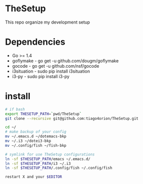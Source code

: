 # TheSetup
This repo organize my development setup

# Dependencies

- Go >= 1.4
- goflymake - go get -u github.com/dougm/goflymake
- gocode - go get -u github.com/nsf/gocode
- i3situation - sudo pip install i3situation
- i3-py - sudo pip install i3-py

# install

```bash
# if bash
export THESETUP_PATH=`pwd/TheSetup`
git clone --recursive git@github.com:tiago4orion/TheSetup.git

cd ~/
# make backup of your config
mv ~/.emacs.d ~/dotemacs-bkp
mv ~/.i3 ~/dotei3-bkp
mv ~/.config/fish ~/fish-bkp

# symlink for use TheSetup configurations
ln -sf $THESETUP_PATH/emacs ~/.emacs.d/
ln -sf $THESETUP_PATH/i3 ~/.i3
ln -sf $THESETUP_PATH/.config/fish ~/.config/fish

restart X and your $EDITOR

